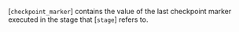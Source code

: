 [`checkpoint_marker`] contains the value of the last checkpoint marker
executed in the stage that [`stage`] refers to.